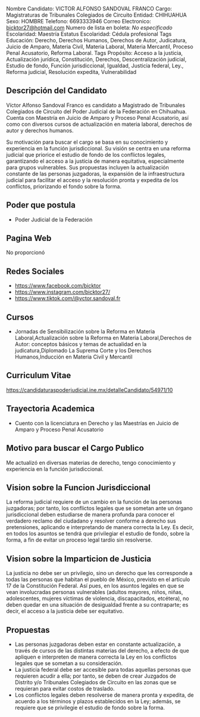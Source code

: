 Nombre Candidato: VICTOR ALFONSO SANDOVAL FRANCO
Cargo: Magistraturas de Tribunales Colegiados de Circuito
Entidad: CHIHUAHUA
Sexo: HOMBRE
Telefono: 6693333946
Correo Electronico: bicktor27@hotmail.com
Numero de lista en boleta: *No especificado*
Escolaridad: Maestría
Estatus Escolaridad: Cédula profesional
Tags Educación: Derecho, Derechos Humanos, Derechos de Autor, Judicatura, Juicio de Amparo, Materia Civil, Materia Laboral, Materia Mercantil, Proceso Penal Acusatorio, Reforma Laboral.
Tags Propósito: Acceso a la justicia, Actualización jurídica, Constitución, Derechos, Descentralización judicial, Estudio de fondo, Función jurisdiccional, Igualdad, Justicia federal, Ley., Reforma judicial, Resolución expedita, Vulnerabilidad


## Descripción del Candidato 

Víctor Alfonso Sandoval Franco es candidato a Magistrado de Tribunales Colegiados de Circuito del Poder Judicial de la Federación en Chihuahua. Cuenta con Maestría en Juicio de Amparo y Proceso Penal Acusatorio, así como con diversos cursos de actualización en materia laboral, derechos de autor y derechos humanos. 

Su motivación para buscar el cargo se basa en su conocimiento y experiencia en la función jurisdiccional. Su visión se centra en una reforma judicial que priorice el estudio de fondo de los conflictos legales, garantizando el acceso a la justicia de manera equitativa, especialmente para grupos vulnerables. Sus propuestas incluyen la actualización constante de las personas juzgadoras, la expansión de la infraestructura judicial para facilitar el acceso y la resolución pronta y expedita de los conflictos, priorizando el fondo sobre la forma.


## Poder que postula

- Poder Judicial de la Federación


## Pagina Web

No proporcionó


## Redes Sociales

- https://www.facebook.com/bicktor
- https://www.instagram.com/bicktor27/
- https://www.tiktok.com/@vctor.sandoval.fr


## Cursos

- Jornadas de Sensibilización sobre la Reforma en Materia Laboral,Actualización sobre la Reforma en Materia Laboral,Derechos de Autor: conceptos básicos y temas de actualidad en la judicatura,Diplomado La Suprema Corte y los Derechos Humanos,Inducción en Materia Civil y Mercantil


## Curriculum Vitae

https://candidaturaspoderjudicial.ine.mx/detalleCandidato/54971/10


## Trayectoria Academica

- Cuento con la licenciatura en Derecho y las Maestrías en Juicio de Amparo y Proceso Penal Acusatorio


## Motivo para buscar el Cargo Publico

Me actualizó en diversas materias de derecho, tengo conocimiento y experiencia en la función jurisdiccional.


## Vision sobre la Funcion Jurisdiccional

La reforma judicial requiere de un cambio en la función de las personas juzgadoras; por tanto, los conflictos legales que se sometan ante un órgano jurisdiccional deben estudiarse de manera profunda para conocer el verdadero reclamo del ciudadano y resolver conforme a derecho sus pretensiones, aplicando e interpretando de manera correcta la Ley. Es decir, en todos los asuntos se tendrá que privilegiar el estudio de fondo, sobre la forma, a fin de evitar un proceso legal tardío sin resolverse.


## Vision sobre la Imparticion de Justicia

La justicia no debe ser un privilegio, sino un derecho que les corresponde a todas las personas que habitan el pueblo de México, previsto en el artículo 17 de la Constitución Federal. Así pues, en los asuntos legales en que se vean involucradas personas vulnerables (adultos mayores, niños, niñas, adolescentes, mujeres víctimas de violencia, discapacitados, etcétera), no deben quedar en una situación de desigualdad frente a su contraparte; es decir, el acceso a la justicia debe ser equitativo.


## Propuestas

- Las personas juzgadoras deben estar en constante actualización, a través de cursos de las distintas materias del derecho, a efecto de que apliquen e interpreten de manera correcta la Ley en los conflictos legales que se sometan a su consideración.
- La justicia federal debe ser accesible para todas aquellas personas que requieren acudir a ella; por tanto, se deben de crear Juzgados de Distrito y/o Tribunales Colegiados de Circuito en las zonas que se requieran para evitar costos de traslado.
- Los conflictos legales deben resolverse de manera pronta y expedita, de acuerdo a los términos y plazos establecidos en la Ley; además, se requiere que se privilegie el estudio de fondo sobre la forma.


